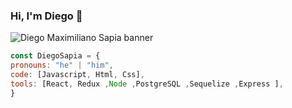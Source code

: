 ### Hi, I'm Diego 👋

![Diego Maximiliano Sapia banner](https://github.com/Diegosapia/Diegosapia/assets/81770023/acf80996-e09b-454c-9dcf-972af22cc615)

```js
const DiegoSapia = {
pronouns: "he" | "him",
code: [Javascript, Html, Css],
tools: [React, Redux ,Node ,PostgreSQL ,Sequelize ,Express ],
}
```




<!--
**Diegosapia/Diegosapia** is a ✨ _special_ ✨ repository because its `README.md` (this file) appears on your GitHub profile.

Here are some ideas to get you started:

- 🔭 I’m currently working on ...
- 🌱 I’m currently learning ...
- 👯 I’m looking to collaborate on ...
- 🤔 I’m looking for help with ...
- 💬 Ask me about ...
- 📫 How to reach me: ...
- 😄 Pronouns: ...
- ⚡ Fun fact: ...
-->

